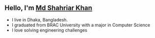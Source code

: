 ## Hello, I'm [Md Shahriar Khan](https://shahriarkhan.info)
- I live in Dhaka, Bangladesh.
- I graduated from BRAC University with a major in Computer Science
- I love solving engineering challenges

<br/>
<br/>
